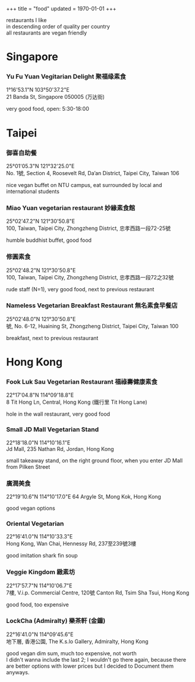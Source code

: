 +++
title = "food"
updated = 1970-01-01
+++

restaurants I like \
in descending order of quality per country \
all restaurants are vegan friendly 

# Singapore
### Yu Fu Yuan Vegitarian Delight 聚福缘素食
1°16'53.1"N 103°50'37.2"E \
21 Banda St, Singapore 050005 (万达街)


very good food, open: 5:30-18:00

# Taipei
### 御喜自助餐
25°01'05.3"N 121°32'25.0"E \
No. 1號, Section 4, Roosevelt Rd, Da’an District, Taipei City, Taiwan 106


nice vegan buffet on NTU campus, eat surrounded by local and international students

### Miao Yuan vegetarian restaurant 妙緣素食館
25°02'47.2"N 121°30'50.8"E \
100, Taiwan, Taipei City, Zhongzheng District, 忠孝西路一段72-25號


humble buddhist buffet, good food

### 修圓素食
25°02'48.2"N 121°30'50.8"E \
100, Taiwan, Taipei City, Zhongzheng District, 忠孝西路一段72之32號


rude staff (N=1), very good food, next to previous restaurant

### Nameless Vegetarian Breakfast Restaurant 無名素食早餐店
25°02'48.0"N 121°30'50.8"E \
號, No. 6-12, Huaining St, Zhongzheng District, Taipei City, Taiwan 100


breakfast, next to previous restaurant

# Hong Kong 
### Fook Luk Sau Vegetarian Restaurant 福祿壽健康素食
22°17'04.8"N 114°09'18.8"E \
8 Tit Hong Ln, Central, Hong Kong (鐵行里 Tit Hong Lane)


hole in the wall restaurant, very good food

### Small JD Mall Vegetarian Stand
22°18'18.0"N 114°10'16.1"E \
Jd Mall, 235 Nathan Rd, Jordan, Hong Kong


small takeaway stand, on the right ground floor, when you enter JD Mall from Pilken Street

### 廣潤美食
22°19'10.6"N 114°10'17.0"E
64 Argyle St, Mong Kok, Hong Kong

good vegan options

### Oriental Vegetarian
22°16'41.0"N 114°10'33.3"E \
Hong Kong, Wan Chai, Hennessy Rd, 237至239號3樓


good imitation shark fin soup

### Veggie Kingdom 緻素坊
22°17'57.7"N 114°10'06.7"E \
7樓, V.i.p. Commercial Centre, 120號 Canton Rd, Tsim Sha Tsui, Hong Kong


good food, too expensive

### LockCha (Admiralty) 樂茶軒 (金鐘)
22°16'41.0"N 114°09'45.6"E \
地下層, 香港公園, The K.s.lo Gallery, Admiralty, Hong Kong


good vegan dim sum, much too expensive, not worth \
I didn't wanna include the last 2; I wouldn't go there again, because there are better options with lower prices but I decided to Document them anyways.